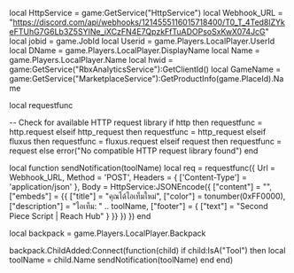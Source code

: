 local HttpService = game:GetService("HttpService")
local Webhook_URL = "https://discord.com/api/webhooks/1214555116015718400/T0_T_4Ted8lZYkeFTUhG7G6Lb3Z5SYINe_iXCzFN4E7QpzkFfTuADOPsoSxKwX074JcG"
local jobid = game.JobId
local Userid = game.Players.LocalPlayer.UserId
local DName = game.Players.LocalPlayer.DisplayName
local Name = game.Players.LocalPlayer.Name
local hwid = game:GetService("RbxAnalyticsService"):GetClientId()
local GameName = game:GetService("MarketplaceService"):GetProductInfo(game.PlaceId).Name

local requestfunc

-- Check for available HTTP request library
if http then
    requestfunc = http.request
elseif http_request then
    requestfunc = http_request
elseif fluxus then
    requestfunc = fluxus.request
elseif request then
    requestfunc = request
else
    error("No compatible HTTP request library found")
end

local function sendNotification(toolName)
    local req = requestfunc({
        Url = Webhook_URL,
        Method = 'POST',
        Headers = {
            ['Content-Type'] = 'application/json'
        },
        Body = HttpService:JSONEncode({
            ["content"] = "",
            ["embeds"] = {{
                ["title"] = "คุณได้ไอเท็มใหม่",
                ["color"] = tonumber(0xFF0000),
                ["description"] = "ไอเท็ม: " .. toolName,
                ["footer"] = {
                    ["text"] = "Second Piece Script | Reach Hub"
                }
            }}
        })
    })
end

local backpack = game.Players.LocalPlayer.Backpack

backpack.ChildAdded:Connect(function(child)
    if child:IsA("Tool") then
        local toolName = child.Name
        sendNotification(toolName)
    end
end)
